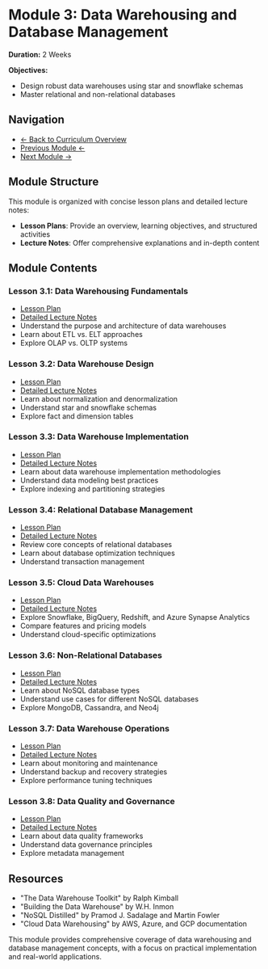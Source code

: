 # Module 3: Data Warehousing and Database Management

**Duration:** 2 Weeks

**Objectives:**
- Design robust data warehouses using star and snowflake schemas
- Master relational and non-relational databases

## Navigation
- [← Back to Curriculum Overview](../README.md)
- [Previous Module ←](../02-programming-foundations/README.md)
- [Next Module →](../04-big-data-processing-and-etl/README.md)

## Module Structure
This module is organized with concise lesson plans and detailed lecture notes:
- **Lesson Plans**: Provide an overview, learning objectives, and structured activities
- **Lecture Notes**: Offer comprehensive explanations and in-depth content

## Module Contents

### Lesson 3.1: Data Warehousing Fundamentals
- [Lesson Plan](./3.1-data-warehousing-fundamentals.md)
- [Detailed Lecture Notes](./lectures/lesson-3-1.md)
- Understand the purpose and architecture of data warehouses
- Learn about ETL vs. ELT approaches
- Explore OLAP vs. OLTP systems

### Lesson 3.2: Data Warehouse Design
- [Lesson Plan](./3.2-data-warehouse-design.md)
- [Detailed Lecture Notes](./lectures/lesson-3-2.md)
- Learn about normalization and denormalization
- Understand star and snowflake schemas
- Explore fact and dimension tables

### Lesson 3.3: Data Warehouse Implementation
- [Lesson Plan](./3.3-data-warehouse-implementation.md)
- [Detailed Lecture Notes](./lectures/lesson-3-3.md)
- Learn about data warehouse implementation methodologies
- Understand data modeling best practices
- Explore indexing and partitioning strategies

### Lesson 3.4: Relational Database Management
- [Lesson Plan](./3.4-relational-database-management.md)
- [Detailed Lecture Notes](./lectures/lesson-3-4.md)
- Review core concepts of relational databases
- Learn about database optimization techniques
- Understand transaction management

### Lesson 3.5: Cloud Data Warehouses
- [Lesson Plan](./3.5-cloud-data-warehouses.md)
- [Detailed Lecture Notes](./lectures/lesson-3-5.md)
- Explore Snowflake, BigQuery, Redshift, and Azure Synapse Analytics
- Compare features and pricing models
- Understand cloud-specific optimizations

### Lesson 3.6: Non-Relational Databases
- [Lesson Plan](./3.6-non-relational-databases.md)
- [Detailed Lecture Notes](./lectures/lesson-3-6.md)
- Learn about NoSQL database types
- Understand use cases for different NoSQL databases
- Explore MongoDB, Cassandra, and Neo4j

### Lesson 3.7: Data Warehouse Operations
- [Lesson Plan](./3.7-data-warehouse-operations.md)
- [Detailed Lecture Notes](./lectures/lesson-3-7.md)
- Learn about monitoring and maintenance
- Understand backup and recovery strategies
- Explore performance tuning techniques

### Lesson 3.8: Data Quality and Governance
- [Lesson Plan](./3.8-data-quality-governance.md)
- [Detailed Lecture Notes](./lectures/lesson-3-8.md)
- Learn about data quality frameworks
- Understand data governance principles
- Explore metadata management

## Resources
- "The Data Warehouse Toolkit" by Ralph Kimball
- "Building the Data Warehouse" by W.H. Inmon
- "NoSQL Distilled" by Pramod J. Sadalage and Martin Fowler
- "Cloud Data Warehousing" by AWS, Azure, and GCP documentation

This module provides comprehensive coverage of data warehousing and database management concepts, with a focus on practical implementation and real-world applications.
